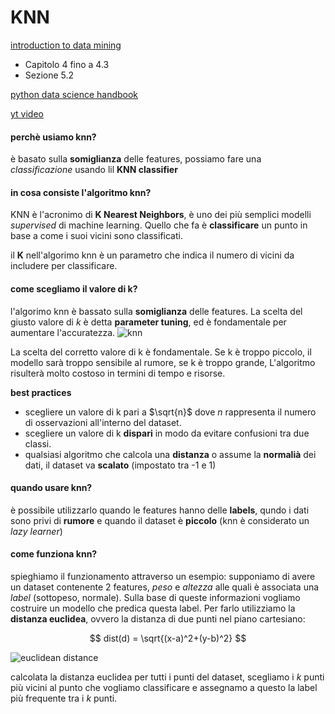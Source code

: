 # KNN
[introduction to data mining](https://drive.google.com/file/d/1sxvjxZlDD5N1tftg_BMwq-2gbJTrN21_/view?usp=sharing)
- Capitolo 4 fino a 4.3
- Sezione 5.2

[python data science handbook](https://drive.google.com/file/d/1aB105lLMH3necZWv3ynPx3qqhI2tv32N/view?usp=sharing)

[yt video](https://www.youtube.com/watch?v=4HKqjENq9OU)

#### perchè usiamo knn?
è basato sulla **somiglianza** delle features, possiamo fare una *classificazione* usando lil **KNN classifier**

#### in cosa consiste l'algoritmo knn?
KNN è l'acronimo di **K Nearest Neighbors**, è uno dei più semplici modelli *supervised* di machine learning.
Quello che fa è **classificare** un punto in base a come i suoi vicini sono classificati.

il **K** nell'algorimo knn è un parametro che indica il numero di vicini da includere per classificare.

#### come scegliamo il valore di k?
l'algorimo knn è bassato sulla **somiglianza** delle features. La scelta del giusto valore di *k* è detta **parameter tuning**, ed è fondamentale per aumentare l'accuratezza.
![knn](./../assets/knn.png)

La scelta del corretto valore di k è fondamentale. Se k è troppo piccolo, il modello sarà troppo sensibile al rumore, se k è troppo grande, L'algoritmo risulterà molto costoso in termini di tempo e risorse.

**best practices** 
- scegliere un valore di k pari a $\sqrt{n}$ dove $n$ rappresenta il numero di osservazioni all'interno del dataset.
- scegliere un valore di k **dispari** in modo da evitare confusioni tra due classi.
- qualsiasi algoritmo che calcola una **distanza** o assume la **normalià** dei dati, il dataset va **scalato** (impostato tra -1 e 1)

#### quando usare knn?
è possibile utilizzarlo quando le features hanno delle **labels**, qundo i dati sono privi di **rumore** e quando il dataset è **piccolo** (knn è considerato un *lazy learner*)

#### come funziona knn?
spieghiamo il funzionamento attraverso un esempio:
supponiamo di avere un dataset contenente 2 features, *peso* e *altezza* alle quali è associata una *label* (sottopeso, normale). Sulla base di queste informazioni vogliamo costruire un modello che predica questa label.
Per farlo utilizziamo la **distanza euclidea**, ovvero la distanza di due punti nel piano cartesiano:

$$
dist(d) = \sqrt{(x-a)^2+(y-b)^2}
$$

![euclidean distance](../assets/euclidean-distance.png)

calcolata la distanza euclidea per tutti i punti del dataset, scegliamo i *k* punti più vicini al punto che vogliamo classificare e assegnamo a questo la label più frequente tra i *k* punti.